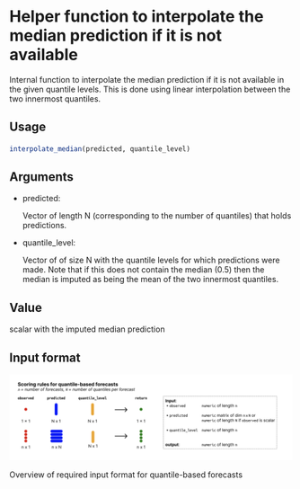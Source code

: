 # Helper function to interpolate the median prediction if it is not available

Internal function to interpolate the median prediction if it is not
available in the given quantile levels. This is done using linear
interpolation between the two innermost quantiles.

## Usage

``` r
interpolate_median(predicted, quantile_level)
```

## Arguments

- predicted:

  Vector of length N (corresponding to the number of quantiles) that
  holds predictions.

- quantile_level:

  Vector of of size N with the quantile levels for which predictions
  were made. Note that if this does not contain the median (0.5) then
  the median is imputed as being the mean of the two innermost
  quantiles.

## Value

scalar with the imputed median prediction

## Input format

![](figures/metrics-quantile.png)

Overview of required input format for quantile-based forecasts
